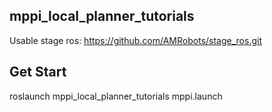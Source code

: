 ## mppi_local_planner_tutorials

Usable stage ros: https://github.com/AMRobots/stage_ros.git

## Get Start
roslaunch mppi_local_planner_tutorials mppi.launch


